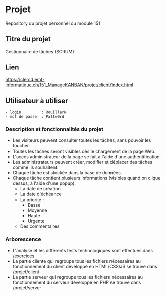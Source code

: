 # Projet
Repository du projet personnel du module 151

## Titre du projet
Gestionnaire de tâches (SCRUM)

## Lien
https://clercd.emf-informatique.ch/151_ManageKANBAN/projet/client/index.html

## Utilisateur à utiliser
	- login         : RouillerN
	- mot de passe 	: Pa$$w0rd

### Description et fonctionnalités du projet
- Les visiteurs peuvent consulter toutes les tâches, sans pouvoir les toucher.
- Toutes les tâches seront visibles dès le chargement de la page Web. 
- L'accès administrateur de la page se fait à l'aide d'une authentification. 
- Les administrateurs peuvent créer, modifier et déplacer des tâches comme ils souhaitent. 
- Chaque tâche est stockée dans la base de données. 
- Chaque tâche contient plusieurs informations (visibles quand on clique dessus, à l'aide d'une popup):
  - La date de création
  - La date d'échéance
  - La priorité : 
    - Basse
    - Moyenne
    - Haute
    - Urgente
  - Des commentaires

### Arborescence
- L'analyse et les différents tests technologiques sont effectués dans /exercices
- La partie cliente qui regroupe tous les fichiers nécessaires au fonctionnement du client développé en HTML/CSS/JS se trouve dans /projet/client 
- La partie serveur qui regroupe tous les fichiers nécessaires au fonctionnement du serveur développé en PHP se trouve dans /projet/server
